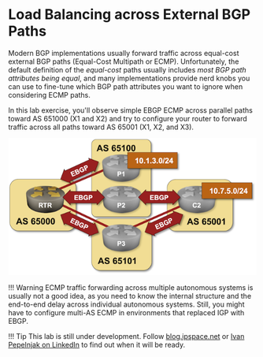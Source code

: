 # Load Balancing across External BGP Paths

Modern BGP implementations usually forward traffic across equal-cost external BGP paths (Equal-Cost Multipath or ECMP). Unfortunately, the default definition of the *equal-cost* paths usually includes *most BGP path attributes being equal*, and many implementations provide nerd knobs you can use to fine-tune which BGP path attributes you want to ignore when considering ECMP paths.

In this lab exercise, you'll observe simple EBGP ECMP across parallel paths toward AS 651000 (X1 and X2) and try to configure your router to forward traffic across all paths toward AS 65001 (X1, X2, and X3).

![Lab topology](topology-lb-ebgp.png)

!!! Warning
    ECMP traffic forwarding across multiple autonomous systems is usually not a good idea, as you need to know the internal structure and the end-to-end delay across individual autonomous systems. Still, you might have to configure multi-AS ECMP in environments that replaced IGP with EBGP.
    
!!! Tip
    This lab is still under development. Follow [blog.ipspace.net](https://blog.ipspace.net/) or [Ivan Pepelnjak on LinkedIn](https://www.linkedin.com/in/ivanpepelnjak/) to find out when it will be ready.